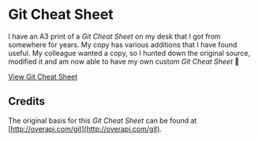 # Git Cheat Sheet

I have an A3 print of a *Git Cheat Sheet* on my desk that I got from somewhere for years. My copy has various additions that I have found useful. My colleague wanted a copy, so I hunted down the original source, modified it and am now able to have my own custom *Git Cheat Sheet* 🎉

[View Git Cheat Sheet](#)

## Credits

The original basis for this *Git Cheat Sheet* can be found at [http://overapi.com/git](http://overapi.com/git).